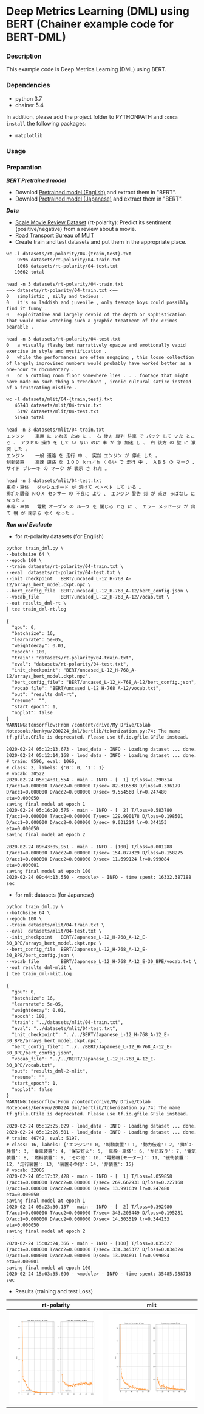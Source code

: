 # Deep Metrics Learning (DML) using BERT (Chainer example code for BERT-DML)

### Description

This example code is Deep Metrics Learning (DML) using BERT.

### Dependencies
- python 3.7
- chainer 5.4

In addition, please add the project folder to PYTHONPATH and `conca install` the following packages:
- `matplotlib`

### Usage ###

### Preparation ###

***BERT Pretrained model***

  - Downlod [Pretrained model (English)](https://github.com/google-research/bert) and extract them in "BERT".
  - Downlod [Pretrained model (Japanese)](http://nlp.ist.i.kyoto-u.ac.jp/DLcounter/lime.cgi?down=http://nlp.ist.i.kyoto-u.ac.jp/nl-resource/JapaneseBertPretrainedModel/Japanese_L-12_H-768_A-12_E-30_BPE.zip&name=Japanese_L-12_H-768_A-12_E-30_BPE.zip) and extract them in "BERT".

***Data***

  - [Scale Movie Review Dataset](https://www.cs.cornell.edu/people/pabo/movie-review-data/) (rt-polarity): Predict its sentiment (positive/negative) from a review about a movie.
  - [Road Transport Bureau of MLIT](http://carinf.mlit.go.jp/jidosha/carinf/opn/index.html)
  - Create train and test datasets and put them in the appropriate place.

```
wc -l datasets/rt-polarity/04-{train,test}.txt
    9596 datasets/rt-polarity/04-train.txt
    1066 datasets/rt-polarity/04-test.txt
   10662 total

head -n 3 datasets/rt-polarity/04-train.txt
==> datasets/rt-polarity/04-train.txt <==
0	simplistic , silly and tedious .
0	it's so laddish and juvenile , only teenage boys could possibly find it funny .
0	exploitative and largely devoid of the depth or sophistication that would make watching such a graphic treatment of the crimes bearable .

head -n 3 datasets/rt-polarity/04-test.txt
0	a visually flashy but narratively opaque and emotionally vapid exercise in style and mystification .
0	while the performances are often engaging , this loose collection of largely improvised numbers would probably have worked better as a one-hour tv documentary .
0	on a cutting room floor somewhere lies . . . footage that might have made no such thing a trenchant , ironic cultural satire instead of a frustrating misfire .
```

```
wc -l datasets/mlit/04-{train,test}.txt
   46743 datasets/mlit/04-train.txt
    5197 datasets/mlit/04-test.txt
   51940 total

head -n 3 datasets/mlit/04-train.txt
エンジン	車庫 に いれる ため に 、 右 後方 縦列 駐車 で バック して いた ところ 、 アクセル 操作 を して い ない のに 車 が 急 加速 し 、 右 後方 の 壁 に 激突 した 。
エンジン	一般 道路 を 走行 中 、 突然 エンジン が 停止 した 。
制動装置	高速 道路 を １００ ｋｍ／ｈ くらい で 走行 中 、 ＡＢＳ の マーク 、 サイド ブレーキ の マーク が 表示 さ れた 。

head -n 3 datasets/mlit/04-test.txt
車枠・車体	ダッシュボード が 溶けて ベトベト して いる 。
排ｶﾞｽ･騒音	ＮＯＸ センサー の 不良に より 、 エンジン 警告 灯 が 点き っぱなし に なった 。
車枠・車体	電動 オープン の ルーフ を 閉じる とき に 、 エラー メッセージ が 出て 幌 が 閉まら なく なった 。
```

***Run and Evaluate***

- for rt-polarity datasets (for English)

```
python train_dml.py \
--batchsize 64 \
--epoch 100 \
--train datasets/rt-polarity/04-train.txt \
--eval  datasets/rt-polarity/04-test.txt \
--init_checkpoint   BERT/uncased_L-12_H-768_A-12/arrays_bert_model.ckpt.npz \
--bert_config_file  BERT/uncased_L-12_H-768_A-12/bert_config.json \
--vocab_file        BERT/uncased_L-12_H-768_A-12/vocab.txt \
--out results_dml-rt \
| tee train_dml-rt.log

{
  "gpu": 0,
  "batchsize": 16,
  "learnrate": 5e-05,
  "weightdecay": 0.01,
  "epoch": 100,
  "train": "datasets/rt-polarity/04-train.txt",
  "eval": "datasets/rt-polarity/04-test.txt",
  "init_checkpoint": "BERT/uncased_L-12_H-768_A-12/arrays_bert_model.ckpt.npz",
  "bert_config_file": "BERT/uncased_L-12_H-768_A-12/bert_config.json",
  "vocab_file": "BERT/uncased_L-12_H-768_A-12/vocab.txt",
  "out": "results_dml-rt",
  "resume": "",
  "start_epoch": 1,
  "noplot": false
}
WARNING:tensorflow:From /content/drive/My Drive/Colab Notebooks/kenkyu/200224_dml/bertlib/tokenization.py:74: The name tf.gfile.GFile is deprecated. Please use tf.io.gfile.GFile instead.

2020-02-24 05:12:13,673 - load_data - INFO - Loading dataset ... done.
2020-02-24 05:12:14,168 - load_data - INFO - Loading dataset ... done.
# train: 9596, eval: 1066,
# class: 2, labels: {'0': 0, '1': 1}
# vocab: 30522
2020-02-24 05:14:01,554 - main - INFO - [  1] T/loss=1.290314 T/acc1=0.000000 T/acc2=0.000000 T/sec= 82.316538 D/loss=0.336179 D/acc1=0.000000 D/acc2=0.000000 D/sec= 9.554560 lr=0.247480 eta=0.000050
saving final model at epoch 1
2020-02-24 05:16:20,575 - main - INFO - [  2] T/loss=0.583780 T/acc1=0.000000 T/acc2=0.000000 T/sec= 129.990178 D/loss=0.198501 D/acc1=0.000000 D/acc2=0.000000 D/sec= 9.031214 lr=0.344153 eta=0.000050
saving final model at epoch 2
  :
2020-02-24 09:43:05,951 - main - INFO - [100] T/loss=0.001288 T/acc1=0.000000 T/acc2=0.000000 T/sec= 154.077329 D/loss=0.158275 D/acc1=0.000000 D/acc2=0.000000 D/sec= 11.699124 lr=0.999084 eta=0.000001
saving final model at epoch 100
2020-02-24 09:44:13,550 - <module> - INFO - time spent: 16332.387188 sec
```

- for mlit datasets (for Japanese)

```
python train_dml.py \
--batchsize 64 \
--epoch 100 \
--train datasets/mlit/04-train.txt \
--eval  datasets/mlit/04-test.txt \
--init_checkpoint   BERT/Japanese_L-12_H-768_A-12_E-30_BPE/arrays_bert_model.ckpt.npz \
--bert_config_file  BERT/Japanese_L-12_H-768_A-12_E-30_BPE/bert_config.json \
--vocab_file        BERT/Japanese_L-12_H-768_A-12_E-30_BPE/vocab.txt \
--out results_dml-mlit \
| tee train_dml-mlit.log

{
  "gpu": 0,
  "batchsize": 16,
  "learnrate": 5e-05,
  "weightdecay": 0.01,
  "epoch": 100,
  "train": "../datasets/mlit/04-train.txt",
  "eval": "../datasets/mlit/04-test.txt",
  "init_checkpoint": "../../BERT/Japanese_L-12_H-768_A-12_E-30_BPE/arrays_bert_model.ckpt.npz",
  "bert_config_file": "../../BERT/Japanese_L-12_H-768_A-12_E-30_BPE/bert_config.json",
  "vocab_file": "../../BERT/Japanese_L-12_H-768_A-12_E-30_BPE/vocab.txt",
  "out": "results_dml-2-mlit",
  "resume": "",
  "start_epoch": 1,
  "noplot": false
}
WARNING:tensorflow:From /content/drive/My Drive/Colab Notebooks/kenkyu/200224_dml/bertlib/tokenization.py:74: The name tf.gfile.GFile is deprecated. Please use tf.io.gfile.GFile instead.

2020-02-24 05:12:25,029 - load_data - INFO - Loading dataset ... done.
2020-02-24 05:12:26,501 - load_data - INFO - Loading dataset ... done.
# train: 46742, eval: 5197,
# class: 16, labels: {'エンジン': 0, '制動装置': 1, '動力伝達': 2, '排ｶﾞｽ･騒音': 3, '乗車装置': 4, '保安灯火': 5, '車枠・車体': 6, 'かじ取り': 7, '電気装置': 8, '燃料装置': 9, 'その他': 10, '電動機(モーター)': 11, '緩衝装置': 12, '走行装置': 13, '装置その他': 14, '非装置': 15}
# vocab: 32005
2020-02-24 05:17:32,428 - main - INFO - [  1] T/loss=1.059858 T/acc1=0.000000 T/acc2=0.000000 T/sec= 269.662931 D/loss=0.227168 D/acc1=0.000000 D/acc2=0.000000 D/sec= 13.991639 lr=0.247480 eta=0.000050
saving final model at epoch 1
2020-02-24 05:23:30,137 - main - INFO - [  2] T/loss=0.392980 T/acc1=0.000000 T/acc2=0.000000 T/sec= 343.205449 D/loss=0.195281 D/acc1=0.000000 D/acc2=0.000000 D/sec= 14.503519 lr=0.344153 eta=0.000050
saving final model at epoch 2
  :
2020-02-24 15:02:24,366 - main - INFO - [100] T/loss=0.035327 T/acc1=0.000000 T/acc2=0.000000 T/sec= 334.345377 D/loss=0.034324 D/acc1=0.000000 D/acc2=0.000000 D/sec= 13.194691 lr=0.999084 eta=0.000001
saving final model at epoch 100
2020-02-24 15:03:35,690 - <module> - INFO - time spent: 35485.988713 sec
```

- Results (training and test Loss)

|rt-polarity|mlit| 
|---|---|
![](results/results_dml-rt.png)|![](results/results_dml-mlit.png)
